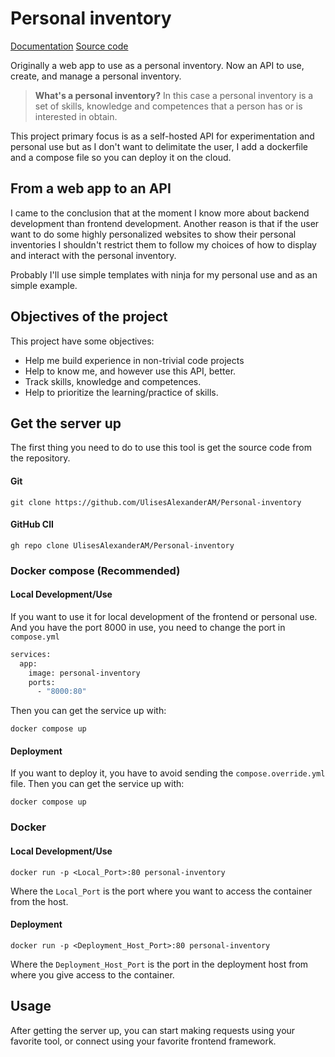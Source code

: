 # Personal inventory

[Documentation](https://ulisesalexanderam.github.io/Personal-inventory)
[Source code](https://github.com/UlisesAlexanderAM/Personal-inventory)

Originally a web app to use as a personal inventory.
Now an API to use, create, and manage a personal inventory.

> **What's a personal inventory?**
> In this case a personal inventory is a set of skills,
> knowledge and competences that a person has or is
> interested in obtain.

This project primary focus is as a self-hosted API for experimentation and personal
use but as I don't want to delimitate the user, I add a dockerfile and a compose
file so you can deploy it on the cloud.

## From a web app to an API

I came to the conclusion that at the moment I know more about backend development
than frontend development. Another reason is that if the user want to do some highly
personalized websites to show their personal inventories I shouldn't restrict them
to follow my choices of how to display and interact with the personal inventory.

Probably I'll use simple templates with ninja for my personal use and as an simple
example.

## Objectives of the project

This project have some objectives:

- Help me build experience in non-trivial code projects
- Help to know me, and however use this API, better.
- Track skills, knowledge and competences.
- Help to prioritize the learning/practice of skills.

## Get the server up

The first thing you need to do to use this tool is get the source code from the repository.

#### Git

``` shell
git clone https://github.com/UlisesAlexanderAM/Personal-inventory
```

#### GitHub ClI

```shell
gh repo clone UlisesAlexanderAM/Personal-inventory
```

### Docker compose (Recommended)

#### Local Development/Use

If you want to use it for local development of the frontend or personal use.
And you have the port 8000 in use, you need to change the port in `compose.yml`

```dockerfile
services:
  app:
    image: personal-inventory
    ports:
      - "8000:80"
```

Then you can get the service up with:

```shell
docker compose up
```

#### Deployment

If you want to deploy it, you have to avoid sending the
`compose.override.yml` file. Then you can get the service up with:

```shell
docker compose up
```

### Docker

#### Local Development/Use

```shell
docker run -p <Local_Port>:80 personal-inventory
```

Where the `Local_Port` is the port where you want to access the container
from the host.

#### Deployment

```shell
docker run -p <Deployment_Host_Port>:80 personal-inventory
```

Where the `Deployment_Host_Port` is the port in the deployment host from where
you give access to the container.

## Usage

After getting the server up, you can start making requests using your favorite tool,
or connect using your favorite frontend framework.
